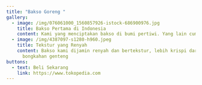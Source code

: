 ```yaml
---
title: "Bakso Goreng "
gallery:
  - image: /img/076061000_1560857926-istock-686900976.jpg
    title: Bakso Pertama di Indonesia
    content: Kami yang menciptakan bakso di bumi pertiwi. Yang lain cuma ikutan.
  - image: /img/4387097-s1280-h960.jpeg
    title: Tekstur yang Renyah
    content: Bakso kami dijamin renyah dan bertekstur, lebih krispi daripada
      bongkahan genteng
buttons:
  - text: Beli Sekarang
    link: https://www.tokopedia.com
---
```

